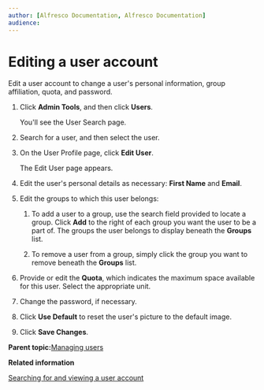```yaml
---
author: [Alfresco Documentation, Alfresco Documentation]
audience: 
---
```


# Editing a user account

Edit a user account to change a user's personal information, group affiliation, quota, and password.

1.  Click **Admin Tools**, and then click **Users**.

    You'll see the User Search page.

2.  Search for a user, and then select the user.

3.  On the User Profile page, click **Edit User**.

    The Edit User page appears.

4.  Edit the user's personal details as necessary: **First Name** and **Email**.

5.  Edit the groups to which this user belongs:

    1.  To add a user to a group, use the search field provided to locate a group. Click **Add** to the right of each group you want the user to be a part of. The groups the user belongs to display beneath the **Groups** list.

    2.  To remove a user from a group, simply click the group you want to remove beneath the **Groups** list.

6.  Provide or edit the **Quota**, which indicates the maximum space available for this user. Select the appropriate unit.

7.  Change the password, if necessary.

8.  Click **Use Default** to reset the user's picture to the default image.

9.  Click **Save Changes**.


**Parent topic:**[Managing users](../concepts/admintools-users-intro.md)

**Related information**  


[Searching for and viewing a user account](admintools-user-view.md)

